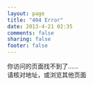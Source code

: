 ```yaml
---
layout: page
title: "404 Error"
date: 2013-4-21 02:35
comments: false
sharing: false
footer: false
---
```

你访问的页面找不到了……  
请核对地址，或浏览其他页面

